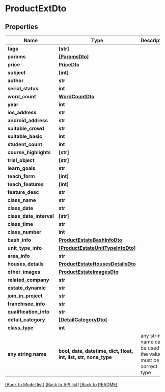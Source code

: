 # ProductExtDto


## Properties
Name | Type | Description | Notes
------------ | ------------- | ------------- | -------------
**tags** | **[str]** |  | [optional] 
**params** | [**[ParamsDto]**](ParamsDto.md) |  | [optional] 
**price** | [**PriceDto**](PriceDto.md) |  | [optional] 
**subject** | **[int]** |  | [optional] 
**author** | **str** |  | [optional] 
**serial_status** | **int** |  | [optional] 
**word_count** | [**WordCountDto**](WordCountDto.md) |  | [optional] 
**year** | **int** |  | [optional] 
**ios_address** | **str** |  | [optional] 
**android_address** | **str** |  | [optional] 
**suitable_crowd** | **str** |  | [optional] 
**suitable_basic** | **int** |  | [optional] 
**student_count** | **int** |  | [optional] 
**course_highlights** | **[str]** |  | [optional] 
**trial_object** | **[str]** |  | [optional] 
**learn_goals** | **str** |  | [optional] 
**teach_form** | **[int]** |  | [optional] 
**teach_features** | **[int]** |  | [optional] 
**feature_desc** | **str** |  | [optional] 
**class_name** | **str** |  | [optional] 
**class_date** | **str** |  | [optional] 
**class_date_interval** | **[str]** |  | [optional] 
**class_time** | **str** |  | [optional] 
**class_number** | **int** |  | [optional] 
**bash_info** | [**ProductEstateBashInfoDto**](ProductEstateBashInfoDto.md) |  | [optional] 
**unit_type_info** | [**[ProductEstateUnitTypeInfoDto]**](ProductEstateUnitTypeInfoDto.md) |  | [optional] 
**area_info** | **str** |  | [optional] 
**houses_details** | [**ProductEstateHousesDetailsDto**](ProductEstateHousesDetailsDto.md) |  | [optional] 
**other_images** | [**ProductEstateImagesDto**](ProductEstateImagesDto.md) |  | [optional] 
**related_company** | **str** |  | [optional] 
**estate_dynamic** | **str** |  | [optional] 
**join_in_project** | **str** |  | [optional] 
**franchisee_info** | **str** |  | [optional] 
**qualification_info** | **str** |  | [optional] 
**detail_category** | [**[DetailCategoryDto]**](DetailCategoryDto.md) |  | [optional] 
**class_type** | **int** |  | [optional] 
**any string name** | **bool, date, datetime, dict, float, int, list, str, none_type** | any string name can be used but the value must be the correct type | [optional]

[[Back to Model list]](../README.md#documentation-for-models) [[Back to API list]](../README.md#documentation-for-api-endpoints) [[Back to README]](../README.md)


